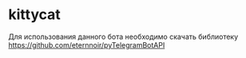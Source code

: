# kittycat
Для использования данного бота необходимо скачать библиотеку https://github.com/eternnoir/pyTelegramBotAPI
